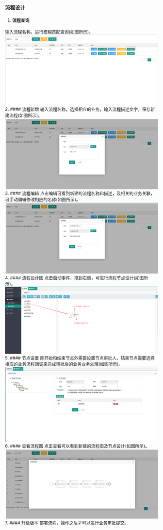 ### 流程设计
1. #### 流程查询
输入流程名称，进行模糊匹配查询(如图所示)。
![](/assets/流程列表图.png)
2. #### 流程新增
输入流程名称，选择相应的业务，输入流程描述文字，保存新建流程(如图所示)。
![](/assets/流程新建图.png)
3. #### 流程编辑
点击编辑可看到新建的流程名称和描述，及相关的业务关联，可手动编辑修改相应的名称(如图所示)。
![](/assets/流程名称编辑图.png)
4. #### 流程设计图
点击启动事件，拖到右侧，可进行流程节点设计(如图所示)。
![](/assets/QQ截图20181204171038.png)
5. #### 节点设置
除开始和结束节点外需要设置节点审批人，结束节点需要选择相应的业务流程回调来完成审批后的业务业务处理(如图所示)。
![](/assets/QQ截图20181204171849.png)
6. #### 查看流程图
点击查看可以看到新建的流程图及节点设计(如图所示)。
![](/assets/查看流程图.png)
7. #### 升级版本
部署流程，操作之后才可以进行业务审批提交。